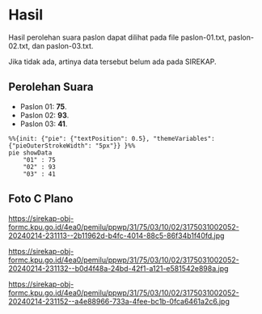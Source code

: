 # Hasil

Hasil perolehan suara paslon dapat dilihat pada file paslon-01.txt, paslon-02.txt, dan paslon-03.txt.

Jika tidak ada, artinya data tersebut belum ada pada SIREKAP.

## Perolehan Suara

 * Paslon 01: **75**.
 * Paslon 02: **93**.
 * Paslon 03: **41**.

```mermaid
%%{init: {"pie": {"textPosition": 0.5}, "themeVariables": {"pieOuterStrokeWidth": "5px"}} }%%
pie showData
    "01" : 75
    "02" : 93
    "03" : 41
```
## Foto C Plano

https://sirekap-obj-formc.kpu.go.id/4ea0/pemilu/ppwp/31/75/03/10/02/3175031002052-20240214-231113--2b11962d-b4fc-4014-88c5-86f34b1f40fd.jpg

https://sirekap-obj-formc.kpu.go.id/4ea0/pemilu/ppwp/31/75/03/10/02/3175031002052-20240214-231132--b0d4f48a-24bd-42f1-a121-e581542e898a.jpg

https://sirekap-obj-formc.kpu.go.id/4ea0/pemilu/ppwp/31/75/03/10/02/3175031002052-20240214-231152--a4e88966-733a-4fee-bc1b-0fca6461a2c6.jpg
